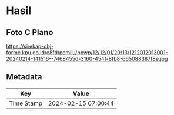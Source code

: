 # Hasil

## Foto C Plano

https://sirekap-obj-formc.kpu.go.id/e8fd/pemilu/ppwp/12/12/01/20/13/1212012013001-20240214-141516--7468455d-3160-454f-8fb8-665088387f8e.jpg


## Metadata

| Key        | Value               |
| ---------- | ------------------- |
| Time Stamp | 2024-02-15 07:00:44 |



